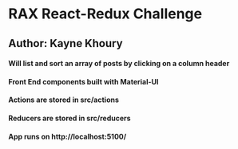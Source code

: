 # RAX React-Redux Challenge
## Author: Kayne Khoury
#### Will list and sort an array of posts by clicking on a column header
#### Front End components built with Material-UI
#### Actions are stored in src/actions
#### Reducers are stored in src/reducers
#### App runs on http://localhost:5100/
